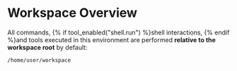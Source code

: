 # Workspace Overview

All commands, {% if tool_enabled("shell.run") %}shell interactions, {% endif %}and tools executed in this environment are performed **relative to the workspace root** by default:

```
/home/user/workspace
```
